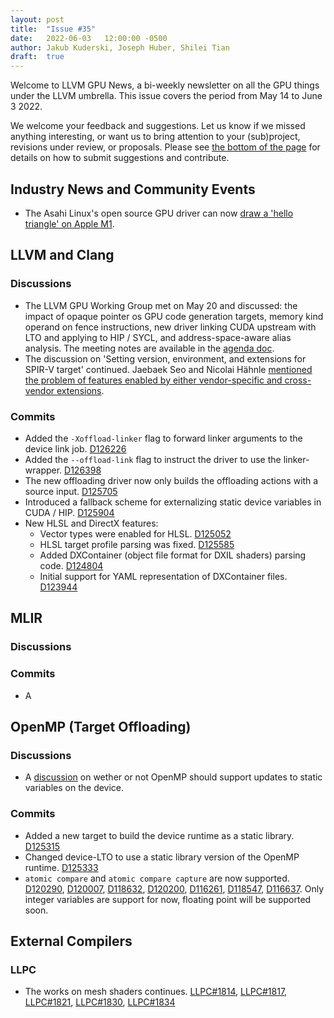 ```yaml
---
layout: post
title:  "Issue #35"
date:   2022-06-03   12:00:00 -0500
author: Jakub Kuderski, Joseph Huber, Shilei Tian
draft:  true
---
```


Welcome to LLVM GPU News, a bi-weekly newsletter on all the GPU things under the LLVM umbrella.
This issue covers the period from May 14 to June 3 2022.

We welcome your feedback and suggestions. Let us know if we missed anything interesting, or want us to bring attention to your (sub)project, revisions under review, or proposals. Please see [the bottom of the page](https://llvm-gpu-news.github.io/about/) for details on how to submit suggestions and contribute.


## Industry News and Community Events
* The Asahi Linux's open source GPU driver can now [draw a 'hello triangle' on Apple M1](https://www.phoronix.com/scan.php?page=news_item&px=Asahi-Linux-First-Triangle).


##  LLVM and Clang

### Discussions

* The LLVM GPU Working Group met on May 20 and discussed: the impact of opaque pointer os GPU code generation targets, memory kind operand on fence instructions, new driver linking CUDA upstream with LTO and applying to HIP / SYCL, and address-space-aware alias analysis. The meeting notes are available in the [agenda doc](https://docs.google.com/document/d/1m_oSe1HwtWdQ2JUmMRTAVHbUS7Dv4MRsqptiYcgK6iI/edit#heading=h.8o7325w9hybv).
* The discussion on 'Setting version, environment, and extensions for SPIR-V target' continued. Jaebaek Seo and Nicolai Hähnle [mentioned the problem of features enabled by either vendor-specific and cross-vendor extensions](https://discourse.llvm.org/t/setting-version-environment-and-extensions-for-spir-v-target/62018/2).

### Commits

* Added the `-Xoffload-linker` flag to forward linker arguments to the device link job. [D126226](https://reviews.llvm.org/D126226)
* Added the `--offload-link` flag to instruct the driver to use the linker-wrapper. [D126398](https://reviews.llvm.org/D126398)
* The new offloading driver now only builds the offloading actions with a source input. [D125705](https://reviews.llvm.org/D125705)
* Introduced a fallback scheme for externalizing static device variables in CUDA / HIP. [D125904](https://reviews.llvm.org/D125904)
* New HLSL and DirectX features:
   * Vector types were enabled for HLSL. [D125052](https://reviews.llvm.org/D125052)
   * HLSL target profile parsing was fixed. [D125585](https://reviews.llvm.org/D125585)
   * Added DXContainer (object file format for DXIL shaders) parsing code. [D124804](https://reviews.llvm.org/D124804)
   * Initial support for YAML representation of DXContainer files. [D123944](https://reviews.llvm.org/D124944)


## MLIR

### Discussions

### Commits

* A


## OpenMP (Target Offloading)

### Discussions

* A [discussion](https://discourse.llvm.org/t/making-openmp-declare-target-static-global-variables-externally-visible/62670) on wether or not OpenMP should support updates to static variables on the device.

### Commits

* Added a new target to build the device runtime as a static library. [D125315](https://reviews.llvm.org/D125315)
* Changed device-LTO to use a static library version of the OpenMP runtime. [D125333](https://reviews.llvm.org/D125333)
* `atomic compare` and `atomic compare capture` are now supported. [D120290](https://reviews.llvm.org/D120290), [D120007](https://reviews.llvm.org/D120007), [D118632](https://reviews.llvm.org/D118632), [D120200](https://reviews.llvm.org/D120200), [D116261](https://reviews.llvm.org/D116261), [D118547](https://reviews.llvm.org/D118547), [D116637](https://reviews.llvm.org/D116637). Only integer variables are support for now, floating point will be supported soon.

## External Compilers

### LLPC

* The works on mesh shaders continues. [LLPC#1814](https://github.com/GPUOpen-Drivers/llpc/pull/1814), [LLPC#1817](https://github.com/GPUOpen-Drivers/llpc/pull/1817), [LLPC#1821](https://github.com/GPUOpen-Drivers/llpc/pull/1821), [LLPC#1830](https://github.com/GPUOpen-Drivers/llpc/pull/1830), [LLPC#1834](https://github.com/GPUOpen-Drivers/llpc/pull/1834)

